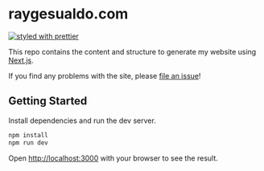 # raygesualdo.com

[![styled with prettier](https://img.shields.io/badge/styled_with-prettier-ff69b4.svg?style=flat-square)](https://github.com/prettier/prettier)

This repo contains the content and structure to generate my website using [Next.js](https://nextjs.org/).

If you find any problems with the site, please [file an issue](https://github.com/raygesualdo/raygesualdo.com/issues/new)!

## Getting Started

Install dependencies and run the dev server.

```bash
npm install
npm run dev
```

Open [http://localhost:3000](http://localhost:3000) with your browser to see the result.
